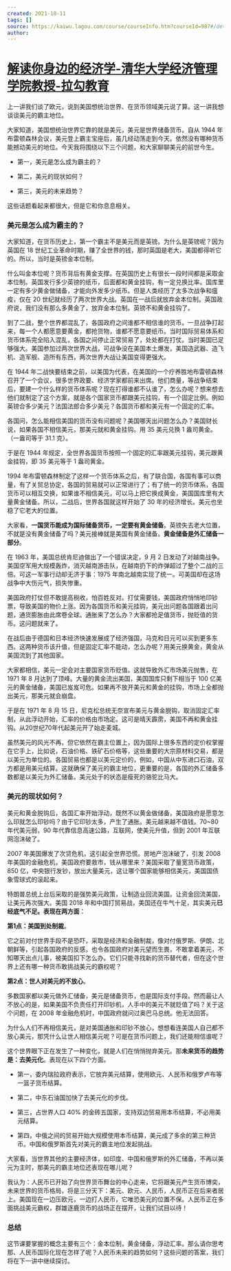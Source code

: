 ```yaml
---
created: 2021-10-11
tags: []
source: https://kaiwu.lagou.com/course/courseInfo.htm?courseId=987#/detail/pc?id=7794
author: 
---
```


# [解读你身边的经济学-清华大学经济管理学院教授-拉勾教育](https://kaiwu.lagou.com/course/courseInfo.htm?courseId=987#/detail/pc?id=7794)


上一讲我们谈了欧元，说到美国想统治世界、在货币领域美元说了算。这一讲我想谈谈美元的霸主地位。

大家知道，美国想统治世界它靠的就是美元，美元是世界储备货币。自从 1944 年布雷顿森林会议，美元登上霸主宝座后，虽几经动荡走到今天。依然没有哪种货币能撼动美元的地位。今天我将围绕以下三个问题，和大家聊聊美元的前世今生。

-   第一，美元是怎么成为霸主的？
    
-   第二，美元的现状如何？
    
-   第三，美元的未来趋势？
    

这些话题看起来都很大，但是它和你息息相关。

### 美元是怎么成为霸主的？

大家知道，在货币历史上，第一个霸主不是美元而是英镑。为什么是英镑呢？因为英国在 18 世纪工业革命时期，赚了全世界的钱，那时英国是老大，美国都得听它的。所以，当时是英镑金本位制。

什么叫金本位呢？货币背后有黄金支撑。在英国历史上有很长一段时间都是采取金本位制。英国发行多少英镑的纸币，后面都和黄金挂钩，有一定兑换比率。国库里一定有多少黄金做储备，才能向外发多少纸币。但是人类经历了太多次战争和瘟疫，仅在 20 世纪就经历了两次世界大战。英国在一战后就放弃金本位制。英国政府说，我们没有那么多黄金了，放弃金本位制。英镑不和黄金挂钩了。

到了二战，整个世界都混乱了，各国政府之间谁都不相信谁的货币。一旦战争打起来，每一个人都愿意要黄金，都抢货物，谁都不愿意要纸币。当时国际贸易体系和货币体系完全陷入混乱，各国之间停止正常贸易了，处处都在打仗。当时美国已足够强大。美国参加过两次世界大战，可战争没在美国本土爆发，美国造武器、造飞机、造军舰、造所有东西，两次世界大战让美国变得更强大。

在 1944 年二战快要结束之前，以美国为代表，在美国的一个疗养胜地布雷顿森林召开了一个会议，很多世界政要、经济学家都前来出席。他们商量，等战争结束后，要建一个什么样的货币体系呢？现在打得谁都不认谁了，怎么办呢？想来想去他们就制定了这个方案，就是各个国家货币都跟美元挂钩，有一个固定比例。例如英镑合多少美元？法国法郎合多少美元？各国货币都和美元有一个固定的汇率。

各国问，怎么能相信美国的货币没有问题呢？美国哪天出问题怎么办？美国财长说，如果各国不相信美元，那美元就和黄金挂钩。用 35 美元兑换 1 盎司黄金。（一盎司等于 31.1 克）。

于是在 1944 年规定，全世界各国货币按照一个固定的汇率跟美元挂钩，美元跟黄金挂钩，即 35 美元等于 1 盎司黄金。

1994 年布雷顿森林制定了这样一个货币体系之后，有了联合国，各国有事可以商量，有了关贸总协定，各国的贸易就可以正常进行了；有了统一的货币体系，各国货币可以相互交换，如果谁不相信美元，可以马上把它换成黄金，美国国库里有大量黄金储备。所以，二战后，世界各国就这样开始了 30 年的经济增长。美元也坐稳了它老大的位置。

大家看，**一国货币能成为国际储备货币，一定要有黄金储备**。英镑失去老大位置，不就是没有黄金储备了吗？美元接棒就是美国有黄金储备。**黄金储备是外汇储备一部分**。

在 1963 年，美国总统肯尼迪做出了一个错误决定，9 月 2 日发动了对越南战争。美国空军用大规模轰炸，消灭越南游击队，在越南扔下的炸弹超过了整个二战的三倍。可这一军事行动却无济于事：1975 年南北越南实现了统一。可美国却在这场战争中大伤元气，损失惨重。

美国政府打仗但不敢提高税收，怕百姓反对。打仗需要钱，美国政府悄悄地印钞票，导致美国的物价上涨。因为各国货币和美元挂钩，美元出问题各国跟着出问题，通货膨胀由此席卷全球。通胀来了怎么办？大家都抢足值货币，抛贬值的货币。这问题就来了。

在战后由于德国和日本经济快速发展成了经济强国，马克和日元可以买到更多东西。这两种货币该升值，但是固定汇率不能动，怎么办呢？用美元换黄金，黄金从美国流到了其他国家。

大家都相信，美元一定会对主要国家货币贬值。这就导致外汇市场美元抛售，在 1971 年 8 月达到了顶峰。大量的黄金流出美国，美国国库只剩下相当于 100 亿美元的黄金储备，美国已岌岌可危。如果再不放开美元和黄金的挂钩，市场上全都抛出美元，那美元就会崩盘。

于是在 1971 年 8 月 15 日，尼克松总统无奈宣布美元与黄金脱钩，取消固定汇率制，从此浮动开始，汇率的价格由市场定。这可是晴天霹雳，美国不再和黄金挂钩。从20世纪70年代起美元开了始走麦城。

虽然美元的风光不再，但它依然在霸主位置上，因为国际上很多东西的定价权掌握在它手上，比如说，石油价格、铁矿石价格等，这些重要的大宗原材料交易，都是以美元为单位的。各国贸易也都是以美元定价的，例如，中国从中东进口石油，双方都是用美元结算。这就确保了美元的霸主地位，更重要的是，各国的外汇储备多数都是以美元为外汇储备。美元处于的状态是瘦死的骆驼比马大。

### 美元的现状如何？

美元和黄金脱钩后，各国汇率开始浮动，既然不以黄金做储备，美国政府是愿意怎么印就怎么印钞吗？由于它印钞太多，产生了通胀。美元越来越不值钱。70~80 年代美元弱，90 年代靠信息高速公路，互联网，使美元升值，但到 2001 年互联网泡沫破了。

2007 年美国爆发了次贷危机，这引起全世界恐慌。房地产泡沫破了，引发 2008 年美国的金融危机，美国政府要救市，钱从哪里来？美国采取了量宽货币政策，850 亿，中央银行发钞，放出大量美元，这让哪个国家能够相信美元，美国国债象雪球式的滚起来。

特朗普总统上台后采取的是强势美元政策，让制造业回流美国，让资金回流美国，让美元再次强大。美国 2018 年和中国打贸易战，美国还在牛气十足，其实美元**已经底气不足。表现在两方面**：

**第********1********点：美国到处制裁**。

它之前对付世界手段不是恐吓，采取是经济和金融制裁，像对付俄罗斯、伊朗、北朝鲜等，引起各国政府的反感，也令各国政府对美元望而生畏，不敢拿着美元，不知哪天出点儿事，被美国扣下怎么办。它们只能寻找新的货币替代者，但在这个世界上还有哪一种货币敢挑战美元的霸权呢？

**第********2********点：世人对美元的不放心**。

多数国家都以美元做外汇储备，美元是储备货币，也是国际支付手段。然而最让人不放心的是，如果美国不负责任打开印钞机，人手中的美元不就贬值了吗？关于这个问题，在 2008 年金融危机时，中国政府就问过奥巴马总统。他无法回答。

为什么人们不再相信美元，是对美国通胀和印钞不放心，想想看连美国人自己都不放心美元，那凭什么让世人相信美元呢？可是在货币问题上，我们还能相信谁呢？

这个世界眼下正在发生了一种变化，就是人们在悄悄抛弃美元。那**未来货币的趋势是：去美元化**。表现在以下四个方面。

-   第一，委内瑞拉政府表示，它放弃美元结算，使用欧元、人民币和俄罗卢布等一篮子货币结算。
    
-   第二，中东石油国加快了去美元化的步伐。
    
-   第三，占世界人口 40% 的金砖五国家，支持双边贸易用本币结算，不必用美元结算。
    
-   第四，中俄之间的贸易开始大规模使用本币结算，美元成了多余的第三种货币。中国和俄罗斯首先对美元的霸主地位发起挑战。
    

大家看，当世界其他的主要经济体，如印度、中国和俄罗斯的外汇储备，不再以美元为主时，那美元的霸主地位还表现在哪儿呢？

我认为：人民币已开始了向世界货币舞台的中心走来，它将跟美元产生货币博奕，未来世界的货币格局，将是三分天下：美元、欧元、人民币，人民币正在后来者居上。美国现在一边压欧元，一边打人民币，它唯恐美元的位置不保。人民币正在多面挑战美元霸权，群雄逐鹿货币的战场正在摆开，让我们试目以待！

### 总结

这节课要掌握的概念主要有三个：金本位制，黄金储备，浮动汇率。那么请你思考那、人民币国际化现在怎样了呢？人民币未来的趋势如何？这些问题的答案，我们将在下一讲中继续探讨。
